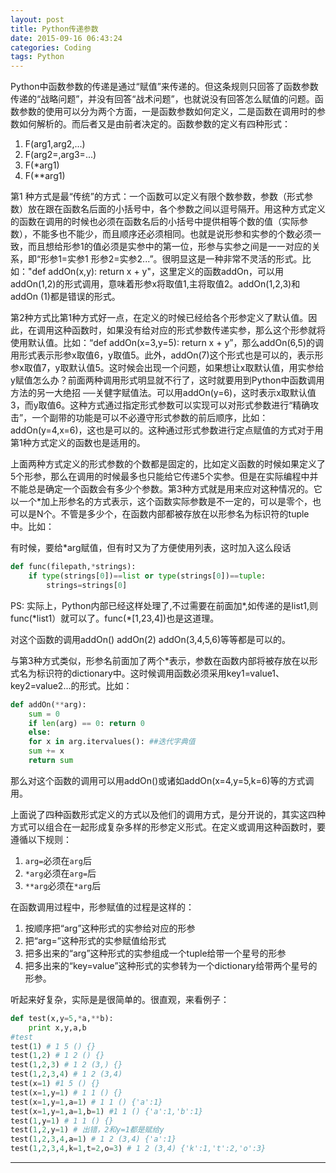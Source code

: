 ```yaml
---
layout: post
title: Python传递参数
date: 2015-09-16 06:43:24
categories: Coding
tags: Python
---
```


Python中函数参数的传递是通过“赋值”来传递的。但这条规则只回答了函数参数传递的“战略问题”，并没有回答“战术问题”，也就说没有回答怎么赋值的问题。函数参数的使用可以分为两个方面，一是函数参数如何定义，二是函数在调用时的参数如何解析的。而后者又是由前者决定的。函数参数的定义有四种形式：

   1. F(arg1,arg2,...)
   2. F(arg2=,arg3=...)
   3. F(*arg1)
   4. F(**arg1)

第1 种方式是最“传统”的方式：一个函数可以定义有限个数参数，参数（形式参数）放在跟在函数名后面的小括号中，各个参数之间以逗号隔开。用这种方式定义的函数在调用的时候也必须在函数名后的小括号中提供相等个数的值（实际参数），不能多也不能少，而且顺序还必须相同。也就是说形参和实参的个数必须一致，而且想给形参1的值必须是实参中的第一位，形参与实参之间是一一对应的关系，即“形参1=实参1 形参2=实参2...”。很明显这是一种非常不灵活的形式。比如："def addOn(x,y): return x + y"，这里定义的函数addOn，可以用addOn(1,2)的形式调用，意味着形参x将取值1,主将取值2。addOn(1,2,3)和addOn (1)都是错误的形式。

第2种方式比第1种方式好一点，在定义的时候已经给各个形参定义了默认值。因此，在调用这种函数时，如果没有给对应的形式参数传递实参，那么这个形参就将使用默认值。比如：“def addOn(x=3,y=5): return x + y”，那么addOn(6,5)的调用形式表示形参x取值6，y取值5。此外，addOn(7)这个形式也是可以的，表示形参x取值7，y取默认值5。这时候会出现一个问题，如果想让x取默认值，用实参给y赋值怎么办？前面两种调用形式明显就不行了，这时就要用到Python中函数调用方法的另一大绝招 ──关健字赋值法。可以用addOn(y=6)，这时表示x取默认值3，而y取值6。这种方式通过指定形式参数可以实现可以对形式参数进行“精确攻击”，一个副带的功能是可以不必遵守形式参数的前后顺序，比如：addOn(y=4,x=6)，这也是可以的。这种通过形式参数进行定点赋值的方式对于用第1种方式定义的函数也是适用的。

上面两种方式定义的形式参数的个数都是固定的，比如定义函数的时候如果定义了5个形参，那么在调用的时候最多也只能给它传递5个实参。但是在实际编程中并不能总是确定一个函数会有多少个参数。第3种方式就是用来应对这种情况的。它以一个*加上形参名的方式表示，这个函数实际参数是不一定的，可以是零个，也可以是N个。不管是多少个，在函数内部都被存放在以形参名为标识符的tuple中。比如：

有时候，要给*arg赋值，但有时又为了方便使用列表，这时加入这么段话

~~~python
def func(filepath,*strings):
	if type(strings[0])==list or type(strings[0])==tuple:
		strings=strings[0]
~~~
PS: 实际上，Python内部已经这样处理了,不过需要在前面加\*,如传递的是list1,则func(\*list1）就可以了。func(\*[1,23,4])也是这道理。

对这个函数的调用addOn() addOn(2) addOn(3,4,5,6)等等都是可以的。

与第3种方式类似，形参名前面加了两个*表示，参数在函数内部将被存放在以形式名为标识符的dictionary中。这时候调用函数必须采用key1=value1、key2=value2...的形式。比如：

~~~python
def addOn(**arg):
	sum = 0
	if len(arg) == 0: return 0
	else:
	for x in arg.itervalues(): ##迭代字典值
	sum += x
	return sum
~~~
那么对这个函数的调用可以用addOn()或诸如addOn(x=4,y=5,k=6)等的方式调用。

上面说了四种函数形式定义的方式以及他们的调用方式，是分开说的，其实这四种方式可以组合在一起形成复杂多样的形参定义形式。在定义或调用这种函数时，要遵循以下规则：

1. `arg=`必须在`arg`后
2. `*arg`必须在`arg=`后
3. `**arg`必须在`*arg`后

在函数调用过程中，形参赋值的过程是这样的：

1. 按顺序把“arg”这种形式的实参给对应的形参
2. 把“arg=”这种形式的实参赋值给形式
3. 把多出来的“arg”这种形式的实参组成一个tuple给带一个星号的形参
4. 把多出来的“key=value”这种形式的实参转为一个dictionary给带两个星号的形参。

听起来好复杂，实际是是很简单的。很直观，来看例子：

~~~python
def test(x,y=5,*a,**b):
	print x,y,a,b
#test
test(1) # 1 5 () {}
test(1,2) # 1 2 () {}
test(1,2,3) # 1 2 (3,) {}
test(1,2,3,4) # 1 2 (3,4)
test(x=1) #1 5 () {}
test(x=1,y=1) # 1 1 () {}
test(x=1,y=1,a=1) # 1 1 () {'a':1}
test(x=1,y=1,a=1,b=1) #1 1 () {'a':1,'b':1}
test(1,y=1) # 1 1 () {}
test(1,2,y=1) # 出错，2和y=1都是赋给y
test(1,2,3,4,a=1) # 1 2 (3,4) {'a':1}
test(1,2,3,4,k=1,t=2,o=3) # 1 2 (3,4) {'k':1,'t':2,'o':3}
~~~

------
